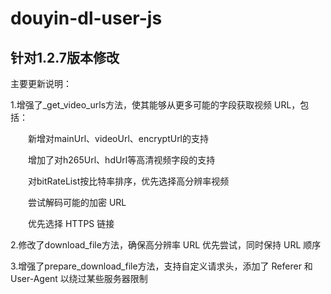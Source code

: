# douyin-dl-user-js

## 针对1.2.7版本修改

主要更新说明：<p>
1.增强了_get_video_urls方法，使其能够从更多可能的字段获取视频 URL，包括：<p>
&emsp;&emsp;新增对mainUrl、videoUrl、encryptUrl的支持<p>
&emsp;&emsp;增加了对h265Url、hdUrl等高清视频字段的支持<p>
&emsp;&emsp;对bitRateList按比特率排序，优先选择高分辨率视频<p>
&emsp;&emsp;尝试解码可能的加密 URL<p>
&emsp;&emsp;优先选择 HTTPS 链接<p>
2.修改了download_file方法，确保高分辨率 URL 优先尝试，同时保持 URL 顺序<p>
3.增强了prepare_download_file方法，支持自定义请求头，添加了 Referer 和 User-Agent 以绕过某些服务器限制<p>
